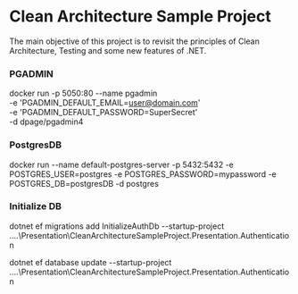 # Clean Architecture Sample Project

The main objective of this project is to revisit the principles of Clean Architecture, Testing and some new features of .NET.

### PGADMIN
docker run -p 5050:80 --name pgadmin \
    -e 'PGADMIN_DEFAULT_EMAIL=user@domain.com' \
    -e 'PGADMIN_DEFAULT_PASSWORD=SuperSecret' \
    -d dpage/pgadmin4

### PostgresDB	
docker run --name default-postgres-server -p 5432:5432 -e POSTGRES_USER=postgres -e POSTGRES_PASSWORD=mypassword -e POSTGRES_DB=postgresDB -d postgres

### Initialize DB
dotnet ef migrations add InitializeAuthDb --startup-project ..\..\Presentation\CleanArchitectureSampleProject.Presentation.Authentication

dotnet ef database update --startup-project ..\..\Presentation\CleanArchitectureSampleProject.Presentation.Authentication
